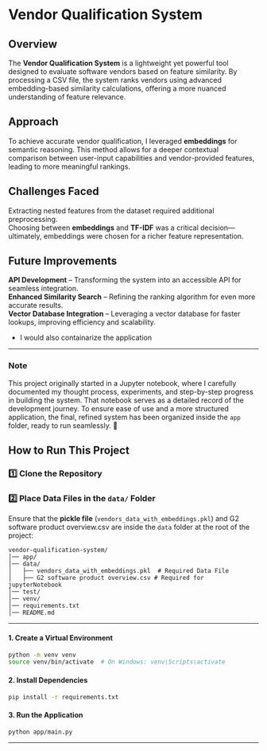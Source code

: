 # **Vendor Qualification System**  


## **Overview**  
The **Vendor Qualification System** is a lightweight yet powerful tool designed to evaluate software vendors based on feature similarity. By processing a CSV file, the system ranks vendors using advanced embedding-based similarity calculations, offering a more nuanced understanding of feature relevance.  

## **Approach**  
To achieve accurate vendor qualification, I leveraged **embeddings** for semantic reasoning. This method allows for a deeper contextual comparison between user-input capabilities and vendor-provided features, leading to more meaningful rankings.  

## **Challenges Faced**  
Extracting nested features from the dataset required additional preprocessing.  
Choosing between **embeddings** and **TF-IDF** was a critical decision—ultimately, embeddings were chosen for a richer feature representation.  


## **Future Improvements**  
**API Development** – Transforming the system into an accessible API for seamless integration.  
**Enhanced Similarity Search** – Refining the ranking algorithm for even more accurate results.  
**Vector Database Integration** – Leveraging a vector database for faster lookups, improving efficiency and scalability.  
* I would also containarize the application 

---
### Note  
This project originally started in a Jupyter notebook, where I carefully documented my thought process, experiments, and step-by-step progress in building the system. That notebook serves as a detailed record of the development journey. To ensure ease of use and a more structured application, the final, refined system has been organized inside the `app` folder, ready to run seamlessly. 🚀

## How to Run This Project  

### **1️⃣ Clone the Repository**  

### **2️⃣ Place Data Files in the `data/` Folder**  
Ensure that the **pickle file** (`vendors_data_with_embeddings.pkl`) and G2 software product overview.csv are inside the `data` folder at the root of the project:  

```
vendor-qualification-system/
│── app/
│── data/
│   ├── vendors_data_with_embeddings.pkl  # Required Data File
│   ├── G2 software product overview.csv # Required for jupyterNotebook
│── test/
│── venv/
│── requirements.txt
│── README.md
```

---

#### **1. Create a Virtual Environment**  
```sh
python -m venv venv
source venv/bin/activate  # On Windows: venv\Scripts\activate
```

#### **2. Install Dependencies**  
```sh
pip install -r requirements.txt
```

#### **3. Run the Application**  
```sh
python app/main.py
```

---
